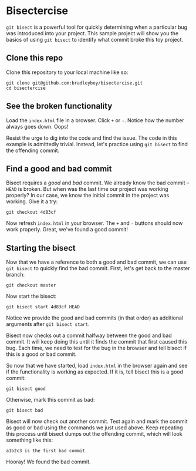 # Bisectercise

`git bisect` is a powerful tool for quickly determining when a particular bug was introduced into your project. This sample project will show you the basics of using `git bisect` to identify what commit broke this toy project.

## Clone this repo

Clone this repository to your local machine like so:

```
git clone git@github.com:bradleyboy/bisectercise.git
cd bisectercise
```

## See the broken functionality

Load the `index.html` file in a browser. Click `+` or `-`. Notice how the number always goes down. Oops!

Resist the urge to dig into the code and find the issue. The code in this example is admittedly trivial. Instead, let's practice using `git bisect` to find the offending commit.

## Find a good and bad commit

Bisect requires a *good* and *bad* commit. We already know the bad commit – `HEAD` is broken. But when was the last time our project was working properly? In our case, we know the initial commit in the project was working. Give it a try:

```
git checkout 4d83cf
```

Now refresh `index.html` in your browser. The `+` and `-` buttons should now work properly. Great, we've found a good commit!

## Starting the bisect

Now that we have a reference to both a good and bad commit, we can use `git bisect` to quickly find the bad commit. First, let's get back to the master branch:

```
git checkout master
```

Now start the bisect:

```
git bisect start 4d83cf HEAD
```

Notice we provide the good and bad commits (in that order) as additional arguments after `git bisect start`.

Bisect now checks out a commit halfway between the good and bad commit. It will keep doing this until it finds the commit that first caused this bug. Each time, we need to test for the bug in the browser and tell bisect if this is a good or bad commit.

So now that we have started, load `index.html` in the browser again and see if the functionality is working as expected. If it is, tell bisect this is a good commit:

```
git bisect good
```

Otherwise, mark this commit as bad:

```
git bisect bad
```

Bisect will now check out another commit. Test again and mark the commit as good or bad using the commands we just used above. Keep repeating this process until bisect dumps out the offending commit, which will look something like this:

```
a1b2c3 is the first bad commit
```

Hooray! We found the bad commit.


